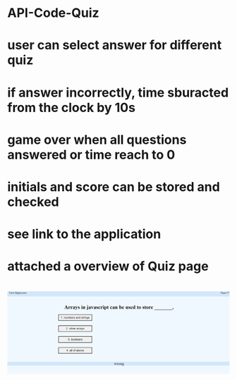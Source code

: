 # API-Code-Quiz

# user can select answer for different quiz
# if answer incorrectly, time sburacted from the clock by 10s
# game over when all questions answered or time reach to 0
# initials and score can be stored and checked

# see link to the application

# attached a overview of Quiz page
# ![alt text](assets/images/sample.png)


